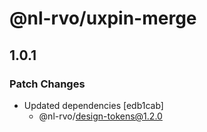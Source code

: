 # @nl-rvo/uxpin-merge

## 1.0.1

### Patch Changes

- Updated dependencies [edb1cab]
  - @nl-rvo/design-tokens@1.2.0
